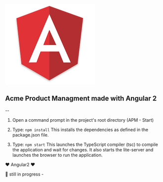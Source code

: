 ![angular2](public/ang.png)

##  Acme Product Managment  made with Angular 2 
--
1) Open a command prompt in the project's root directory (APM - Start)

2) Type: `npm install`
    This installs the dependencies as defined in the package.json file.
    
3) Type: `npm start`
    This launches the TypeScript compiler (tsc) to compile the application and wait for changes. 
    It also starts the lite-server and launches the browser to run the application.

:heart: Angular2 :heart: 


:construction: still in progress - 
